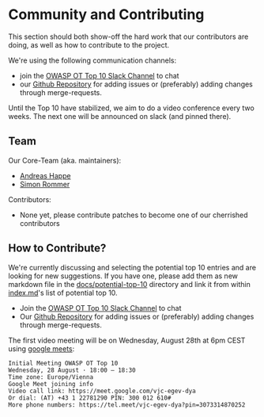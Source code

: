 # Community and Contributing

This section should both show-off the hard work that our contributors are doing, as well as how to contribute to the project.

We're using the following communication channels:

- join the [OWASP OT Top 10 Slack Channel](https://owasp.slack.com/archives/C07HDTYRA6R) to chat
- our [Github Repository](https://github.com/OWASP/www-project-operational-technology-top-10) for adding issues or (preferably) adding changes through merge-requests.

Until the Top 10 have stabilized, we aim to do a video conference every two weeks. The next one will be announced on slack (and pinned there).

## Team

Our Core-Team (aka. maintainers):

- [Andreas Happe](mailto:andreas.happe@owasp.org)
- [Simon Rommer](mailto:simon.rommer@owasp.org)

Contributors:

- None yet, please contribute patches to become one of our cherrished contributors

## How to Contribute?

We're currently discussing and selecting the potential top 10 entries and are looking for new suggestions. If you have one, please add them as new markdown file in the [docs/potential-top-10](/docs/potential-top-10) directory and link it from within [index.md](/index.md)'s list of potential top 10.

- Join the [OWASP OT Top 10 Slack Channel](https://owasp.slack.com/archives/C07HDTYRA6R) to chat
- Our [Github Repository](https://github.com/OWASP/www-project-operational-technology-top-10) for adding issues or (preferably) adding changes through merge-requests.

The first video meeting will be on Wednesday, August 28th at 6pm CEST using [google meets](https://meet.google.com/vjc-egev-dya):

```
Initial Meeting OWASP OT Top 10
Wednesday, 28 August · 18:00 – 18:30
Time zone: Europe/Vienna
Google Meet joining info
Video call link: https://meet.google.com/vjc-egev-dya
Or dial: ‪(AT) +43 1 22781290‬ PIN: ‪300 012 610‬#
More phone numbers: https://tel.meet/vjc-egev-dya?pin=3073314870252
```
